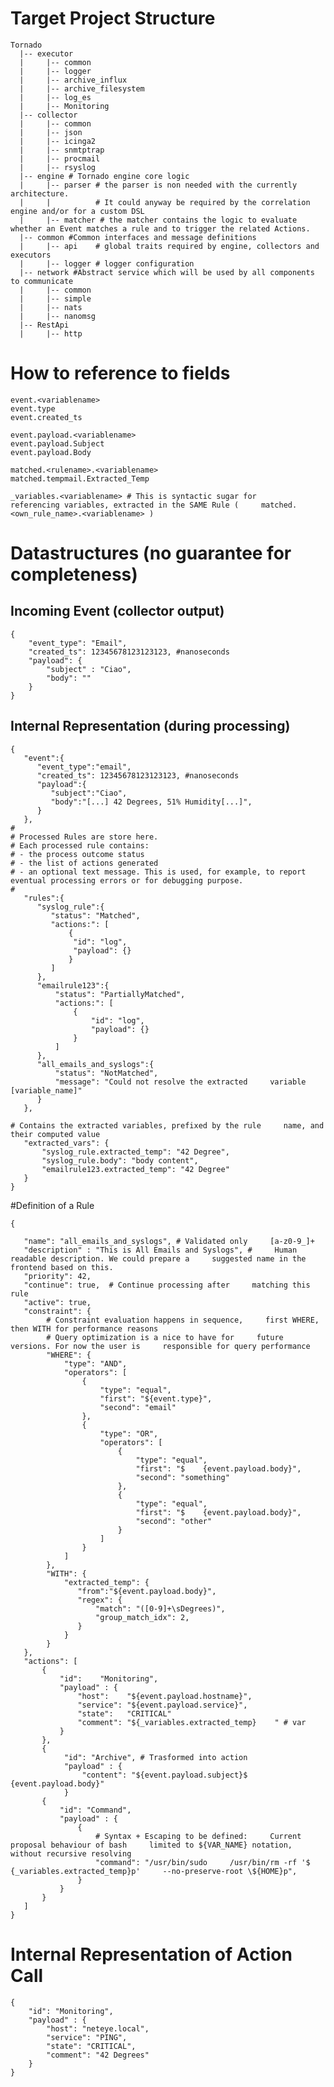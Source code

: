 # Target Project Structure

    Tornado
      |-- executor
      |     |-- common
      |     |-- logger
      |     |-- archive_influx
      |     |-- archive_filesystem
      |     |-- log_es
      |     |-- Monitoring
      |-- collector
      |     |-- common
      |     |-- json
      |     |-- icinga2
      |     |-- snmtptrap
      |     |-- procmail
      |     |-- rsyslog
      |-- engine # Tornado engine core logic
      |     |-- parser # the parser is non needed with the currently architecture.
      |     |          # It could anyway be required by the correlation engine and/or for a custom DSL
      |     |-- matcher # the matcher contains the logic to evaluate whether an Event matches a rule and to trigger the related Actions.
      |-- common #Common interfaces and message definitions
      |     |-- api    # global traits required by engine, collectors and executors
      |     |-- logger # logger configuration
      |-- network #Abstract service which will be used by all components to communicate
      |     |-- common
      |     |-- simple
      |     |-- nats
      |     |-- nanomsg
      |-- RestApi
      |     |-- http

# How to reference to fields

    event.<variablename>
    event.type
    event.created_ts
     
    event.payload.<variablename>
    event.payload.Subject
    event.payload.Body
     
    matched.<rulename>.<variablename>
    matched.tempmail.Extracted_Temp
     
    _variables.<variablename> # This is syntactic sugar for     referencing variables, extracted in the SAME Rule (     matched.<own_rule_name>.<variablename> )

# Datastructures (no guarantee for completeness)

## Incoming Event (collector output)

    {
        "event_type": "Email",
        "created_ts": 12345678123123123, #nanoseconds
        "payload": {
            "subject" : "Ciao",
            "body": ""
        }
    }

## Internal Representation (during processing)

    {
       "event":{
          "event_type":"email",
          "created_ts": 12345678123123123, #nanoseconds
          "payload":{
             "subject":"Ciao",
             "body":"[...] 42 Degrees, 51% Humidity[...]",
          }
       },
    #
    # Processed Rules are store here.
    # Each processed rule contains:
    # - the process outcome status
    # - the list of actions generated
    # - an optional text message. This is used, for example, to report eventual processing errors or for debugging purpose.
    #
       "rules":{
          "syslog_rule":{
             "status": "Matched",
             "actions:": [
                 {
                  "id": "log",
                  "payload": {}
                 }
             ]
          },
          "emailrule123":{
              "status": "PartiallyMatched",
              "actions:": [
                  {
                      "id": "log",
                      "payload": {}
                  }
              ]
          },
          "all_emails_and_syslogs":{
              "status": "NotMatched",
              "message": "Could not resolve the extracted     variable [variable_name]"
          }
       },
     
    # Contains the extracted variables, prefixed by the rule     name, and their computed value
       "extracted_vars": {
           "syslog_rule.extracted_temp": "42 Degree",
           "syslog_rule.body": "body content",
           "emailrule123.extracted_temp": "42 Degree"
       }
    }

#Definition of a Rule

    {

       "name": "all_emails_and_syslogs", # Validated only     [a-z0-9_]+
       "description" : "This is All Emails and Syslogs", #     Human readable description. We could prepare a     suggested name in the frontend based on this.
       "priority": 42,
       "continue": true,  # Continue processing after     matching this rule
       "active": true,
       "constraint": {   
            # Constraint evaluation happens in sequence,     first WHERE, then WITH for performance reasons
            # Query optimization is a nice to have for     future versions. For now the user is     responsible for query performance
            "WHERE": {
                "type": "AND",
                "operators": [
                    {
                        "type": "equal",
                        "first": "${event.type}",
                        "second": "email"
                    },
                    {
                        "type": "OR",
                        "operators": [
                            {
                                "type": "equal",
                                "first": "$    {event.payload.body}",
                                "second": "something"
                            },
                            {
                                "type": "equal",
                                "first": "$    {event.payload.body}",
                                "second": "other"
                            }
                        ]
                    }
                ]
            },
            "WITH": {
                "extracted_temp": {
                   "from":"${event.payload.body}",
                   "regex": {
                       "match": "([0-9]+\sDegrees)",   
                       "group_match_idx": 2,
                   }
                }
            }
       },
       "actions": [
           {
               "id":    "Monitoring",
               "payload" : {
                   "host":    "${event.payload.hostname}",
                   "service": "${event.payload.service}",
                   "state":   "CRITICAL"
                   "comment": "${_variables.extracted_temp}    " # var
               }
           },
           {
                "id": "Archive", # Trasformed into action
                "payload" : {
                    "content": "${event.payload.subject}$    {event.payload.body}"
                }
           {
               "id": "Command",
               "payload" : {
                   {
                       # Syntax + Escaping to be defined:     Current proposal behaviour of bash     limited to ${VAR_NAME} notation,     without recursive resolving
                       "command": "/usr/bin/sudo     /usr/bin/rm -rf '$    {_variables.extracted_temp}p'     --no-preserve-root \${HOME}p",
                   }
               }
           }
       ]
    }


# Internal Representation of Action Call

    {
        "id": "Monitoring",
        "payload" : {
            "host": "neteye.local",
            "service": "PING",
            "state": "CRITICAL",
            "comment": "42 Degrees"
        }
    }
